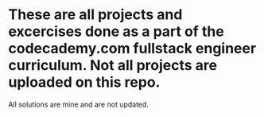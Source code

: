 # These are all projects and excercises done as a part of the codecademy.com fullstack engineer curriculum. Not all projects are uploaded on this repo.

All solutions are mine and are not updated.
